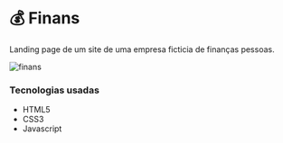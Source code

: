 # 💰 Finans

<p>
Landing page de um site de uma empresa ficticia de finanças pessoas.  
  
![finans](https://user-images.githubusercontent.com/89852935/131980185-2459697f-7f96-400b-bac1-9c4a7486521f.PNG)

### Tecnologias usadas

- HTML5
- CSS3
- Javascript
  
